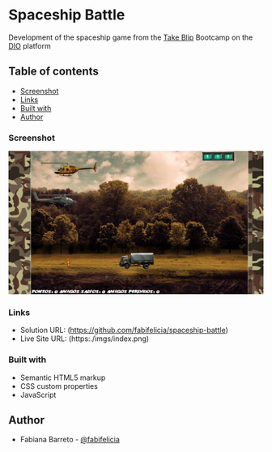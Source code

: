 # Spaceship Battle

Development of the spaceship game from the [Take Blip](https://www.take.net/) Bootcamp on the [DIO](https://www.dio.me) platform

## Table of contents

  - [Screenshot](#screenshot)
  - [Links](#links)
  - [Built with](#built-with)
  - [Author](#author)


### Screenshot

![](./imgs/index.png)

### Links

- Solution URL: (https://github.com/fabifelicia/spaceship-battle)
- Live Site URL: (https:./imgs/index.png)


### Built with

- Semantic HTML5 markup
- CSS custom properties
- JavaScript

## Author

- Fabiana Barreto - [@fabifelicia](https://github.com/fabifelicia)